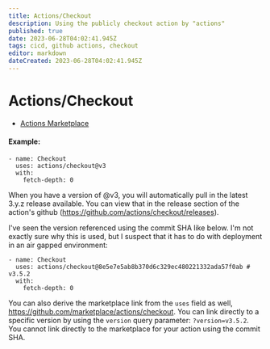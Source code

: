 ```yaml
---
title: Actions/Checkout
description: Using the publicly checkout action by "actions"
published: true
date: 2023-06-28T04:02:41.945Z
tags: cicd, github actions, checkout
editor: markdown
dateCreated: 2023-06-28T04:02:41.945Z
---
```


# Actions/Checkout

- [Actions Marketplace](https://github.com/marketplace/actions/checkout)

#### Example:

```
- name: Checkout
  uses: actions/checkout@v3
  with:
    fetch-depth: 0
```

When you have a version of @v3, you will automatically pull in the latest 3.y.z release available. You can view that in the release section of the action's github (https://github.com/actions/checkout/releases). 

I've seen the version referenced using the commit SHA like below. I'm not exactly sure why this is used, but I suspect that it has to do with deployment in an air gapped environment:

```
- name: Checkout
  uses: actions/checkout@8e5e7e5ab8b370d6c329ec480221332ada57f0ab # v3.5.2
  with:
    fetch-depth: 0
```

You can also derive the marketplace link from the `uses` field as well, https://github.com/marketplace/actions/checkout. You can link directly to a specific version by using the `version` query parameter: `?version=v3.5.2`. You cannot link directly to the marketplace for your action using the commit SHA.  

